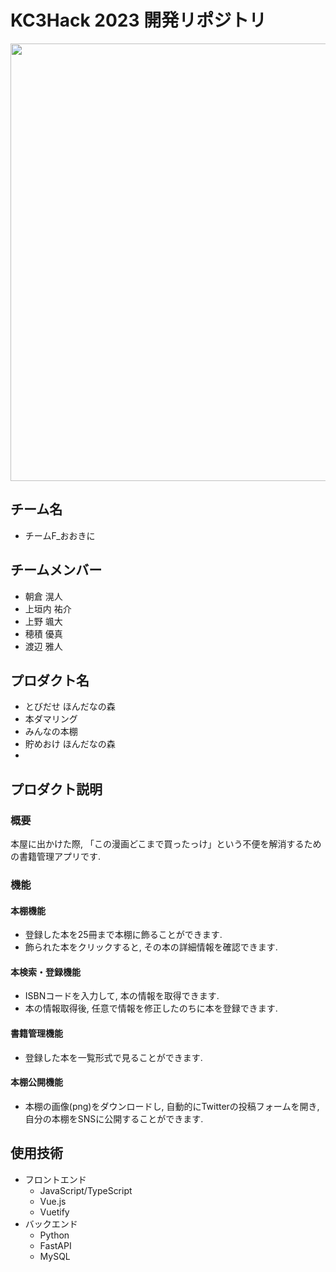 # KC3Hack 2023 開発リポジトリ

<img src="https://kc3.me/cms/wp-content/uploads/2023/01/top-banner.png" width="700px">

## チーム名

<!-- チームIDとチーム名を入力 -->

- チームF_おおきに

## チームメンバー
- 朝倉 滉人
- 上垣内 祐介
- 上野 颯大
- 穂積 優真
- 渡辺 雅人


## プロダクト名

<!-- プロダクト名を入力 -->
- とびだせ ほんだなの森
- 本ダマリング
- みんなの本棚
- 貯めおけ ほんだなの森
- 

## プロダクト説明

<!-- プロダクトの説明を入力 -->
### 概要
本屋に出かけた際, 「この漫画どこまで買ったっけ」という不便を解消するための書籍管理アプリです.

### 機能
#### 本棚機能
- 登録した本を25冊まで本棚に飾ることができます.
- 飾られた本をクリックすると, その本の詳細情報を確認できます.

#### 本検索・登録機能
- ISBNコードを入力して, 本の情報を取得できます.
- 本の情報取得後, 任意で情報を修正したのちに本を登録できます.

#### 書籍管理機能
- 登録した本を一覧形式で見ることができます.

#### 本棚公開機能
- 本棚の画像(png)をダウンロードし, 自動的にTwitterの投稿フォームを開き, 自分の本棚をSNSに公開することができます.



## 使用技術

<!-- 使用技術を入力 -->
- フロントエンド
  - JavaScript/TypeScript
  - Vue.js
  - Vuetify
- バックエンド
  - Python
  - FastAPI
  - MySQL



<!--
markdownの記法はこちらを参照してください！
https://docs.github.com/ja/get-started/writing-on-github/getting-started-with-writing-and-formatting-on-github/basic-writing-and-formatting-syntax
-->
